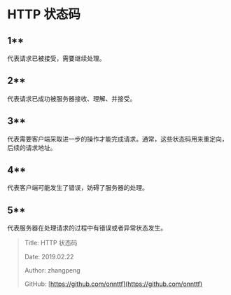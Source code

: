 # HTTP 状态码

## 1\*\*

代表请求已被接受，需要继续处理。

## 2\*\*

代表请求已成功被服务器接收、理解、并接受。

## 3\*\*

代表需要客户端采取进一步的操作才能完成请求。通常，这些状态码用来重定向，后续的请求地址。

## 4\*\*

代表客户端可能发生了错误，妨碍了服务器的处理。

## 5\*\*

代表服务器在处理请求的过程中有错误或者异常状态发生。

> Title: HTTP 状态码
>
> Date: 2019.02.22
>
> Author: zhangpeng
>
> GitHub: [https://github.com/onnttf](https://github.com/onnttf)

